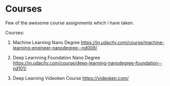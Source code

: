 # Courses

Few of the awesome course assignments which i have taken.

Courses:

1. Machine Learning Nano Degree
https://in.udacity.com/course/machine-learning-engineer-nanodegree--nd009/

2. Deep Learnning Foundation Nano Degree
https://in.udacity.com/course/deep-learning-nanodegree-foundation--nd101/

3. Deep Learning Videoken Course
https://videoken.com/
